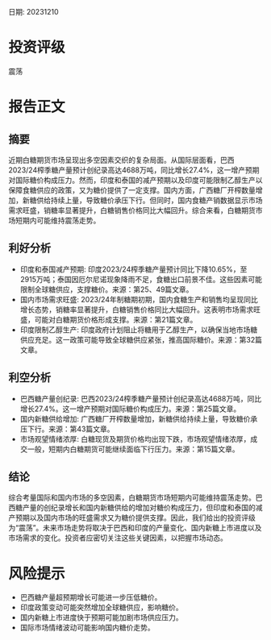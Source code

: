 
日期: 20231210

# 投资评级

震荡

# 报告正文

## 摘要

近期白糖期货市场呈现出多空因素交织的复杂局面。从国际层面看，巴西2023/24榨季糖产量预计创纪录高达4688万吨，同比增长27.4%，这一增产预期对国际糖价构成压力。然而，印度和泰国的减产预期以及印度可能限制乙醇生产以保障食糖供应的政策，又为糖价提供了一定支撑。国内方面，广西糖厂开榨数量增加，新糖供给持续上量，导致糖价承压下行。但同时，国内食糖产销数据显示市场需求旺盛，销糖率显著提升，白糖销售价格同比大幅回升。综合来看，白糖期货市场短期内可能维持震荡走势。

## 利好分析

* 印度和泰国减产预期: 印度2023/24榨季糖产量预计同比下降10.65%，至2915万吨；泰国因厄尔尼诺现象降雨不足，食糖出口前景不佳。这些因素可能限制全球糖供应，支撑糖价。来源：第25、49篇文章。
* 国内市场需求旺盛: 2023/24年制糖期初期，国内食糖生产和销售均呈现同比增长态势，销糖率显著提升，白糖销售价格同比大幅回升。这表明市场需求旺盛，可能对白糖期货价格形成支撑。来源：第21篇文章。
* 印度限制乙醇生产: 印度政府计划阻止将糖用于乙醇生产，以确保当地市场糖供应充足。这一政策可能导致全球糖供应紧张，推高国际糖价。来源：第32篇文章。

## 利空分析

* 巴西糖产量创纪录: 巴西2023/24榨季糖产量预计创纪录高达4688万吨，同比增长27.4%。这一增产预期对国际糖价构成压力。来源：第25篇文章。
* 国内新糖供给增加: 广西糖厂开榨数量增加，新糖供给持续上量，导致糖价承压下行。来源：第43篇文章。
* 市场观望情绪浓厚: 白糖现货及期货价格均出现下跌，市场观望情绪浓厚，成交一般，短期内白糖期货可能继续面临下行压力。来源：第15篇文章。

## 结论

综合考量国际和国内市场的多空因素，白糖期货市场短期内可能维持震荡走势。巴西糖产量的创纪录增长和国内新糖供给的增加对糖价构成压力，但印度和泰国的减产预期以及国内市场的旺盛需求又为糖价提供支撑。因此，我们给出的投资评级为“震荡”。未来市场走势将取决于巴西和印度的产量变化、国内新糖上市进度以及市场需求的变化。投资者应密切关注这些关键因素，以把握市场动态。

# 风险提示

* 巴西糖产量超预期增长可能进一步压低糖价。
* 印度政策变动可能突然增加全球糖供应，影响糖价。
* 国内新糖上市进度快于预期可能加剧市场供应压力。
* 国际市场情绪波动可能影响国内糖价走势。
